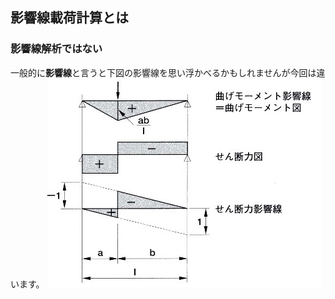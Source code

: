 ## 影響線載荷計算とは

### 影響線解析ではない
一般的に**影響線**と言うと下図の影響線を思い浮かべるかもしれませんが今回は違います。
![](Pasted%20image%2020230520112913.png)